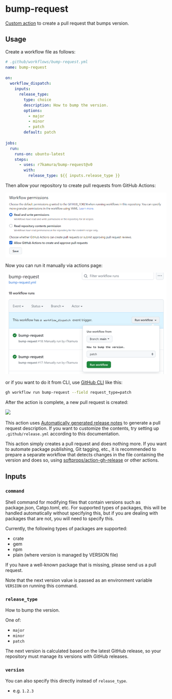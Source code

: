 # bump-request

[Custom action](https://docs.github.com/en//actions/creating-actions/about-custom-actions) to create a pull request that bumps version.

## Usage

Create a workflow file as follows:

```yaml
# .github/workflows/bump-request.yml
name: bump-request

on:
  workflow_dispatch:
    inputs:
      release_type:
        type: choice
        description: How to bump the version.
        options:
          - major
          - minor
          - patch
        default: patch

jobs:
  run:
    runs-on: ubuntu-latest
    steps:
      - uses: r7kamura/bump-request@v0
        with:
          release_type: ${{ inputs.release_type }}
```

Then allow your repository to create pull requests from GitHub Actions:

![](images/workflow-permissions.png)

Now you can run it manually via actions page:

![](images/workflow.png)

or if you want to do it from CLI, use [GitHub CLI](https://cli.github.com/) like this:

```bash
gh workflow run bump-request --field request_type=patch
```

After the action is complete, a new pull request is created:

![](images/pull-request.png)

This action uses [Automatically generated release notes](https://docs.github.com/en//repositories/releasing-projects-on-github/automatically-generated-release-notes) to generate a pull request description.
If you want to customize the contents, try setting up `.github/release.yml` according to this documentation.

This action simply creates a pull request and does nothing more. If you want to automate package publishing, Git tagging, etc., it is recommended to prepare a separate workflow that detects changes in the file containing the version and does so, using [softprops/action-gh-release](https://github.com/softprops/action-gh-release) or other actions.

## Inputs

### `command`

Shell command for modifying files that contain versions such as package.json, Catgo.toml, etc.
For supported types of packages, this will be handled automatically without specifying this,
but if you are dealing with packages that are not, you will need to specify this.

Currently, the following types of packages are supported:

- crate
- gem
- npm
- plain (where version is managed by VERSION file)

If you have a well-known package that is missing, please send us a pull request.

Note that the next version value is passed as an environment variable `VERSION` on running this command.

### `release_type`

How to bump the version.

One of:

- `major`
- `minor`
- `patch`

The next version is calculated based on the latest GitHub release,
so your repository must manage its versions with GitHub releases.

### `version`

You can also specify this directly instead of `release_type`.

- e.g. `1.2.3`
